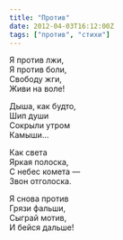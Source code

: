 ```yaml
---
title: "Против"
date: 2012-04-03T16:12:00Z
tags: ["против", "стихи"]
---
```


Я против лжи,  
Я против боли,  
Свободу жги,  
Живи на воле!

Дыша, как будто,  
Шип души  
Сокрыли утром  
Камыши…

Как света  
Яркая полоска,  
С небес комета —  
Звон отголоска.

Я снова против  
Грязи фальши,  
Сыграй мотив,  
И бейся дальше!  
